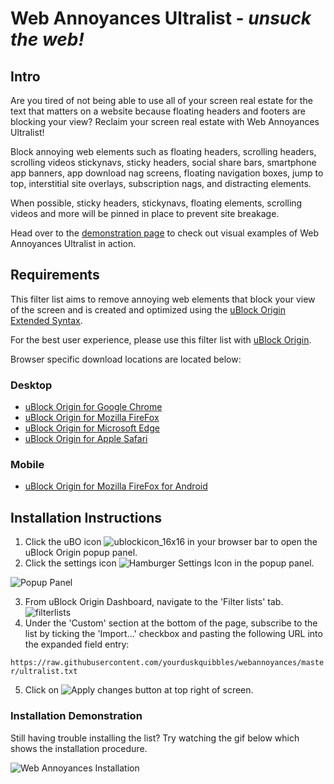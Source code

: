 # Web Annoyances Ultralist - *unsuck the web!*
## Intro
Are you tired of not being able to use all of your screen real estate for the text that matters on a website 
because floating headers and footers are blocking your view?
Reclaim your screen real estate with Web Annoyances Ultralist! 

Block annoying web elements such as floating headers, scrolling headers, scrolling videos
stickynavs, sticky headers, social share bars, smartphone app banners, app download nag screens,
floating navigation boxes, jump to top, interstitial site overlays, subscription nags, and distracting elements.

When possible, sticky headers, stickynavs, floating elements, scrolling videos and more will be pinned in place to prevent site breakage.

Head over to the [demonstration page](https://github.com/yourduskquibbles/webannoyances/wiki/Demonstration-of-Web-Annoyances-Ultralist) to check out visual examples of Web Annoyances Ultralist in action.

## Requirements
This filter list aims to remove annoying web elements that block your view of the screen and is created and optimized using the [uBlock Origin Extended Syntax](https://github.com/gorhill/uBlock/wiki/Static-filter-syntax).

For the best user experience, please use this filter list with [uBlock Origin](https://github.com/gorhill/uBlock).

Browser specific download locations are located below:
### Desktop
- [uBlock Origin for Google Chrome](https://chrome.google.com/webstore/detail/ublock-origin/cjpalhdlnbpafiamejdnhcphjbkeiagm)
- [uBlock Origin for Mozilla FireFox](https://addons.mozilla.org/en-US/firefox/addon/ublock-origin/)
- [uBlock Origin for Microsoft Edge](https://www.microsoft.com/en-US/store/p/app/9nblggh444l4?rtc=1)
- [uBlock Origin for Apple Safari](https://github.com/el1t/uBlock-Safari#installation)

### Mobile
- [uBlock Origin for Mozilla FireFox for Android](https://addons.mozilla.org/EN-US/android/addon/ublock-origin/) 

## Installation Instructions
1. Click the uBO icon ![ublockicon_16x16](https://user-images.githubusercontent.com/22258847/39936895-7ca7a8fc-553d-11e8-9496-45a96b623614.png) in your browser bar to open the uBlock Origin popup panel.
2. Click the settings icon ![Hamburger Settings Icon](https://user-images.githubusercontent.com/22258847/39938114-5dc5cf00-5541-11e8-996d-5d583611f76f.png) in the popup panel.

![Popup Panel](https://user-images.githubusercontent.com/22258847/39938362-37c58cf4-5542-11e8-8203-57fc5a78a3d7.png)

3. From uBlock Origin Dashboard, navigate to the 'Filter lists' tab.
![filterlists](https://user-images.githubusercontent.com/22258847/39937403-1da7b8b8-553f-11e8-865a-73a3f2fa4bb8.PNG)
4. Under the 'Custom' section at the bottom of the page, subscribe to the list by ticking the 'Import...' checkbox and pasting the following URL into the expanded field entry:

`https://raw.githubusercontent.com/yourduskquibbles/webannoyances/master/ultralist.txt`

5. Click on ![Apply changes](https://user-images.githubusercontent.com/22258847/39937854-92c5d6c4-5540-11e8-9559-99c2923f896b.png) button at top right of screen.

### Installation Demonstration 
Still having trouble installing the list? Try watching the gif below which shows the installation procedure.

![Web Annoyances Installation](https://user-images.githubusercontent.com/22258847/39935902-25add6be-553a-11e8-82b0-badc73f44ed3.gif)
